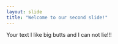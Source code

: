 ```yaml
---
layout: slide
title: "Welcome to our second slide!"
---
```

Your text
I like big butts and I can not lie!!!
